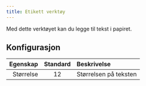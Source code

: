 ```yaml
---
title: Etikett verktøy
---
```


Med dette verktøyet kan du legge til tekst i papiret.

## Konfigurasjon

|  Egenskap | Standard | Beskrivelse           |
| --------: | :------: | :-------------------- |
| Størrelse |    12    | Størrelsen på teksten |
